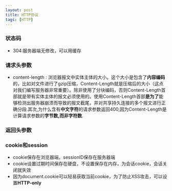 ```yaml
---
layout: post
title: HTTP协议
tags: [HTTP]
---
```

### 状态码 ###

 - 304:服务器端无修改，可以用缓存

### 请求头参数 ###

 - content-length : 浏览器报文中实体主体的大小。这个大小是包含了**内容编码**的，比如对文件进行了gzip压缩，Content-Length就是压缩后的大小（这点对我们编写服务器非常重要）。除非使用了分块编码，否则Content-Length首部就是带有实体主体的报文必须使用的。使用Content-Length首部**是为了**能够检测出服务器崩溃而导致的报文截尾，并对共享持久连接的多个报文进行正确分段.其次,为什么含有**中文字符**的请求参数返回400,因为Content-Length是计算请求参数的**字节数,而非字符数**.

### 返回头参数 ###

### cookie和session ###

 - cookie保存在浏览器端，sessionID保存在服务器端
 - cookie设置过期时间保存在硬盘，不设置保存在内存，为会话cookie，会话关闭就失效
 - 因为document.cookie可以轻易获取当前cookie，为了防止XSS攻击，可以设置**HTTP-only**


